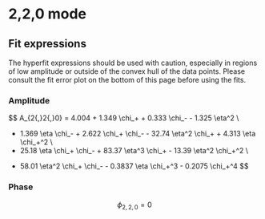 
# 2,2,0 mode

## Fit expressions

The hyperfit expressions should be used with caution, especially in regions of low amplitude or outside of the convex hull of the data points.
Please consult the fit error plot on the bottom of this page before using the fits.

### Amplitude
$$
A_{2{,}2{,}0} = 4.004 + 1.349 \chi_+ + 0.333 \chi_- - 1.325 \eta^2 \\ 
 - 1.369 \eta \chi_- + 2.622 \chi_+ \chi_- - 32.74 \eta^2 \chi_+ + 4.313 \eta \chi_+^2 \\ 
 - 25.18 \eta \chi_+ \chi_- + 83.37 \eta^3 \chi_+ - 13.39 \eta^2 \chi_+^2 \\ 
 + 58.01 \eta^2 \chi_+ \chi_- - 0.3837 \eta \chi_+^3 - 0.2075 \chi_+^4
$$

### Phase
$$
\phi_{2{,}2{,}0} = 0
$$
